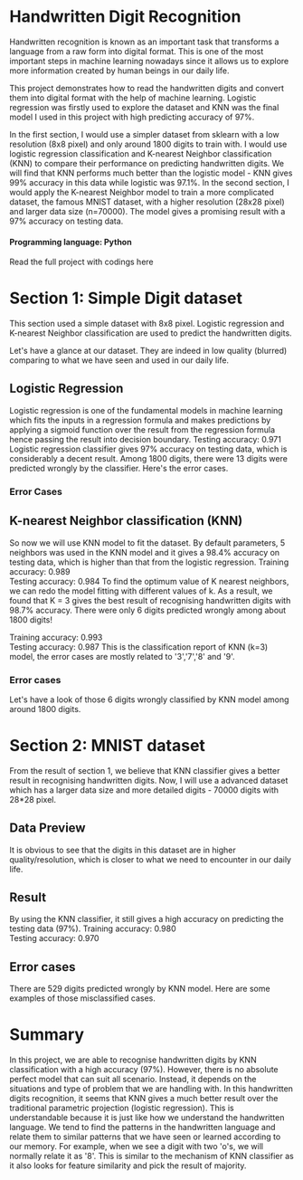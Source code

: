 # Handwritten Digit Recognition

Handwritten recognition is known as an important task that transforms a language from a raw form into digital format. This is one of the most important steps in machine learning nowadays since it allows us to explore more information created by human beings in our daily life. 

This project demonstrates how to read the handwritten digits and convert them into digital format with the help of machine learning. Logistic regression was firstly used to explore the dataset and KNN was the final model I used in this project with high predicting accuracy of 97%.

In the first section, I would use a simpler dataset from sklearn with a low resolution (8x8 pixel) and only around 1800 digits to train with. I would use logistic regression classification and K-nearest Neighbor classification (KNN) to compare their performance on predicting handwritten digits. We will find that KNN performs much better than the logistic model - KNN gives 99% accuracy in this data while logistic was 97.1%. 
In the second section, I would apply the K-nearest Neighbor model to train a more complicated dataset, the famous MNIST dataset, with a higher resolution (28x28 pixel) and larger data size (n=70000). The model gives a promising result with a 97% accuracy on testing data.

#### Programming language: Python
Read the full project with codings here

# Section 1: Simple Digit dataset
This section used a simple dataset with 8x8 pixel. Logistic regression and K-nearest Neighbor classification are used to predict the handwritten digits.

Let's have a glance at our dataset. They are indeed in low quality (blurred) comparing to what we have seen and used in our daily life.



## Logistic Regression
Logistic regression is one of the fundamental models in machine learning which fits the inputs in a regression formula and makes predictions by applying a sigmoid function over the result from the regression formula hence passing the result into decision boundary.
Testing  accuracy: 0.971
Logistic regression classifier gives 97% accuracy on testing data, which is considerably a decent result. 
Among 1800 digits, there were 13 digits were predicted wrongly by the classifier. Here's the error cases.

### Error Cases


## K-nearest Neighbor classification (KNN)
So now we will use KNN model to fit the dataset. By default parameters, 5 neighbors was used in the KNN model and it gives a 98.4% accuracy on testing data, which is higher than that from the logistic regression.
Training accuracy: 0.989  
Testing  accuracy: 0.984
To find the optimum value of K nearest neighbors, we can redo the model fitting with different values of k. As a result, we found that K = 3 gives the best result of recognising handwritten digits with 98.7% accuracy.
There were only 6 digits predicted wrongly among about 1800 digits!

Training accuracy: 0.993  
Testing  accuracy: 0.987
This is the classification report of KNN (k=3) model, the error cases are mostly related to '3','7','8' and '9'.


### Error cases
Let's have a look of those 6 digits wrongly classified by KNN model among around 1800 digits.


# Section 2: MNIST dataset
From the result of section 1, we believe that KNN classifier gives a better result in recognising handwritten digits.
Now, I will use a advanced dataset which has a larger data size and more detailed digits - 70000 digits with 28*28 pixel.

## Data Preview
It is obvious to see that the digits in this dataset are in higher quality/resolution, which is closer to what we need to encounter in our daily life.


## Result
By using the KNN classifier, it still gives a high accuracy on predicting the testing data (97%).
Training accuracy: 0.980  
Testing  accuracy: 0.970
## Error cases
There are 529 digits predicted wrongly by KNN model. Here are some examples of those misclassified cases.



# Summary
In this project, we are able to recognise handwritten digits by KNN classification with a high accuracy (97%).
However, there is no absolute perfect model that can suit all scenario. Instead, it depends on the situations and type of problem that we are handling with.
In this handwritten digits recognition, it seems that KNN gives a much better result over the traditional parametric projection (logistic regression). This is understandable because it is just like how we understand the handwritten language. We tend to find the patterns in the handwritten language and relate them to similar patterns that we have seen or learned according to our memory. For example, when we see a digit with two 'o's, we will normally relate it as '8'. This is similar to the mechanism of KNN classifier as it also looks for feature similarity and pick the result of majority.
